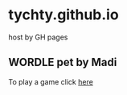 # tychty.github.io
host by GH pages

## WORDLE pet by Madi

To play a game click [here](https://tychty.github.io/)

